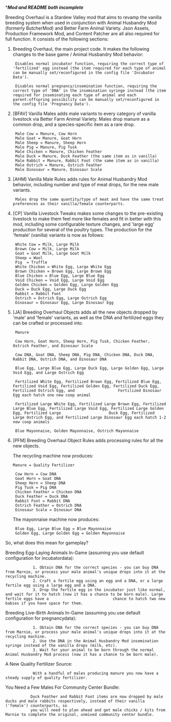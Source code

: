 ****Mod and README both incomplete***

Breeding Overhaul is a Stardew Valley mod that aims to revamp the vanilla breeding system when used in conjunction with Animal Husbandry Mod (formerly ButcherMod) and Better Farm Animal Variety. Json Assets, Production Framework Mod, and Content Patcher are all also required for full function. It consists of the following sections:

1. Breeding Overhaul, the main project code. It makes the following changes to the base game / Animal Husbandry Mod behavior:

        Disables normal incubator function, requiring the correct type of 'fertilized' egg instead (the item required for each type of animal can be manually set/reconfigured in the config file 'Incubator Data').
        
        Disables normal pregnancy/insemination function, requiring the correct type of 'DNA' in the insemination syringe instead (the item required for inseminating each type of animal and each parent:offspring possibility can be manually set/reconfigured in the config file 'Pregnancy Data').
    
2. [BFAV] Vanilla Males adds male variants to every category of vanilla livestock via Better Farm Animal Variety. Males drop manure as a common drop, and a species-specific item as a rare drop. 
        
        Male Cow = Manure, Cow Horn
        Male Goat = Manure, Goat Horn    
        Male Sheep = Manure, Sheep Horn     
        Male Pig = Manure, Pig Tusk     
        Male Chicken = Manure, Chicken Feather  
        Male Duck = Manure, Duck Feather (the same item as in vanilla) 
        Male Rabbit = Manure, Rabbit Foot (the same item as in vanilla)
        Male Ostrich = Manure, Ostrich Feather
        Male Dinosaur = Manure, Dinosaur Scale

3. [AHM] Vanilla Male Rules adds rules for Animal Husbandry Mod behavior, including number and type of meat drops, for the new male variants. 

        Males drop the same quantity/type of meat and have the same treat preferences as their vanilla/female counterparts.

4. [CP] Vanilla Livestock Tweaks makes some changes to the pre-existing livestock to make them feel more like females and fit in better with this mod, including some configurable texture changes, and 'large egg' production for several of the poultry types. The production for the 'female' (vanilla) variants is now as follows:
        
        White Cow = Milk, Large Milk
        Brown Cow = Milk, Large Milk
        Goat = Goat Milk, Large Goat Milk
        Sheep = Wool
        Pig  = Truffle
        White Chicken = White Egg, Large White Egg
        Brown Chicken = Brown Egg, Large Brown Egg 
        Blue Chicken = Blue Egg, Large Blue Egg
        Void Chicken = Void Egg, Large Void Egg
        Golden Chicken = Golden Egg, Large Golden Egg
        Duck = Duck Egg, Large Duck Egg
        Rabbit = Rabbit Foot
        Ostrich = Ostrich Egg, Large Ostrich Egg    
        Dinosaur = Dinosaur Egg, Large Dinosaur Egg
        
5. [JA] Breeding Overhaul Objects adds all the new objects dropped by 'male' and 'female' variants, as well as the DNA and fertilized eggs they can be crafted or processed into.
        
        Manure 
     
        Cow Horn, Goat Horn, Sheep Horn, Pig Tusk, Chicken Feather, Ostrich Feather, and Dinosaur Scale 
        
        Cow DNA, Goat DNA, Sheep DNA, Pig DNA, Chicken DNA, Duck DNA, Rabbit DNA, Ostrich DNA, and Dinosaur DNA
        
        Blue Egg, Large Blue Egg, Large Duck Egg, Large Golden Egg, Large Void Egg, and Large Ostrich Egg
        
        Fertilized White Egg, Fertilized Brown Egg, Fertilized Blue Egg, Fertilized Void Egg, Fertilized Golden Egg, Fertilized Duck Egg, Fertilized Ostrich Egg, and                   Fertilized Dinosaur Egg each hatch one new coop animal
        
        Fertilized Large White Egg, Fertilized Large Brown Egg, Fertilized Large Blue Egg, Fertilized Large Void Egg, Fertilized Large Golden Egg, Fertilized Large                     Duck Egg, Fertilized Large Ostrich Egg, and Fertilized Large Dinosaur Egg each hatch 1-2 new coop animals
        
        Blue Mayonnaise, Golden Mayonnaise, Ostrich Mayonnaise
        
6. [PFM] Breeding Overhaul Object Rules adds processing rules for all the new objects. 

    The recycling machine now produces:
       
       Manure = Quality Fertilizer
        
        Cow Horn = Cow DNA     
        Goat Horn = Goat DNA
        Sheep Horn = Sheep DNA
        Pig Tusk = Pig DNA
        Chicken Feather = Chicken DNA
        Duck Feather = Duck DNA
        Rabbit Foot = Rabbit DNA
        Ostrich Feather = Ostrich DNA
        Dinosaur Scale = Dinosaur DNA
        
     The mayonnaise machine now produces:
        
        Blue Egg, Large Blue Egg = Blue Mayonnaise
        Golden Egg, Large Golden Egg = Golden Mayonnaise

So, what does this mean for gameplay? 

Breeding Egg-Laying Animals In-Game (assuming you use default configuration for incubatordata):

                1. Obtain DNA for the correct species - you can buy DNA from Marnie, or process your male animal's unique drops into it at the recycling machine. 
                2. Craft a fertile egg using an egg and a DNA, or a large fertile egg using a large egg and a DNA.
                3. Drop the fertile egg in the incubator just like normal, and wait for it to hatch (now it has a chance to be born male). Large fertile eggs have a                            chance to hatch two new babies if you have space for them.

Breeding Live-Birth Animals In-Game (assuming you use default configuration for pregnancydata):

                1. Obtain DNA for the correct species - you can buy DNA from Marnie, or process your male animal's unique drops into it at the recycling machine. 
                2. Use the DNA in the Animal Husbandry Mod insemination syringe instead of the vanilla drops (milk, etc). 
                3. Wait for your animal to be born through the normal Animal Husbandry Mod process (now it has a chance to be born male). 

A New Quality Fertilizer Source:

                With a handful of males producing manure you now have a steady supply of quality fertilizer. 

You Need a Few Males For Community Center Bundle:

               Duck Feather and Rabbit Foot items are now dropped by male ducks and male rabbits respectively, instead of their vanilla ('female') counterparts, so 
               you will need to plan ahead and get male chicks / kits from Marnie to complete the original, unmixed community center bundle.

